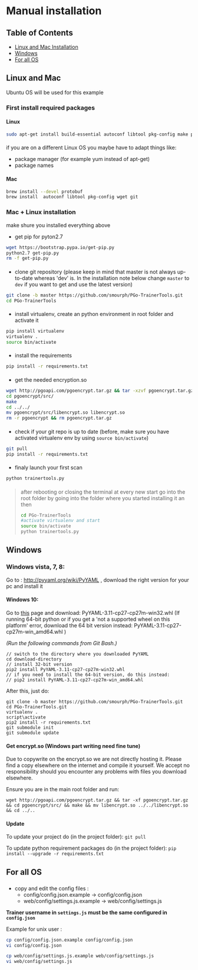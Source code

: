 # Manual installation

## Table of Contents
- [Linux and Mac Installation](#linux-and-mac)
- [Windows](#windows)
- [For all OS](#for-all-os)

## Linux and Mac
Ubuntu OS will be used for this example

### First install required packages

#### Linux
```bash
sudo apt-get install build-essential autoconf libtool pkg-config make python2.7-dev wget git
```
####
if you are on a different Linux OS you maybe have to adapt things like:

- package manager (for example yum instead of apt-get)
- package names

#### Mac

```bash
brew install --devel protobuf
brew install  autoconf libtool pkg-config wget git
```

### Mac + Linux installation
make shure you installed everything above

- get pip for pyton2.7

```bash
wget https://bootstrap.pypa.io/get-pip.py
python2.7 get-pip.py
rm -f get-pip.py
```

####
- clone git repository (please keep in mind that master is not always up-to-date whereas 'dev' is. In the installation note below change `master` to `dev` if you want to get and use the latest version)

```bash
git clone -b master https://github.com/smourph/PGo-TrainerTools.git
cd PGo-TrainerTools
```

####
- install virtualenv, create an python environment in root folder and activate it

```bash
pip install virtualenv
virtualenv .
source bin/activate
```

####
- install the requirements

```bash
pip install -r requirements.txt
```

####
- get the needed encryption.so

```bash
wget http://pgoapi.com/pgoencrypt.tar.gz && tar -xzvf pgoencrypt.tar.gz
cd pgoencrypt/src/
make
cd ../../
mv pgoencrypt/src/libencrypt.so libencrypt.so
rm -r pgoencrypt && rm pgoencrypt.tar.gz
```

####
- check if your git repo is up to date (before, make sure you have activated virtualenv env by using `source bin/activate`)

```bash
git pull
pip install -r requirements.txt
```

####
- finaly launch your first scan

```bash
python trainertools.py
```
####

> after rebooting or closing the terminal at every new start go into the root folder by going into the folder where you started installing it an then
> ```bash
> cd PGo-TrainerTools
> #activate virtualenv and start
> source bin/activate
> python trainertools.py
> ```

## Windows
### Windows vista, 7, 8:
Go to : http://pyyaml.org/wiki/PyYAML , download the right version for your pc and install it

#### Windows 10:
Go to [this](http://www.lfd.uci.edu/~gohlke/pythonlibs/#pyyaml) page and download: PyYAML-3.11-cp27-cp27m-win32.whl
(If running 64-bit python or if you get a 'not a supported wheel on this platform' error,
download the 64 bit version instead: PyYAML-3.11-cp27-cp27m-win_amd64.whl )

*(Run the following commands from Git Bash.)*

```
// switch to the directory where you downloaded PyYAML
cd download-directory
// install 32-bit version
pip2 install PyYAML-3.11-cp27-cp27m-win32.whl
// if you need to install the 64-bit version, do this instead:
// pip2 install PyYAML-3.11-cp27-cp27m-win_amd64.whl
```

After this, just do:

```
git clone -b master https://github.com/smourph/PGo-TrainerTools.git
cd PGo-TrainerTools.git
virtualenv .
script\activate
pip2 install -r requirements.txt
git submodule init
git submodule update
```

#### Get encrypt.so (Windows part writing need fine tune)
Due to copywrite on the encrypt.so we are not directly hosting it. Please find a copy elsewhere on the internet and compile it yourself. We accept no responsibility should you encounter any problems with files you download elsewhere.

Ensure you are in the main root folder and run:

`wget http://pgoapi.com/pgoencrypt.tar.gz && tar -xf pgoencrypt.tar.gz && cd pgoencrypt/src/ && make && mv libencrypt.so ../../libencrypt.so && cd ../..`

#### Update
To update your project do (in the project folder): `git pull`

To update python requirement packages do (in the project folder): `pip install --upgrade -r requirements.txt`

## For all OS

###
- copy and edit the config files :
   - config/config.json.example -> config/config.json
   - web/config/settings.js.example -> web/config/settings.js

**Trainer username in `settings.js` must be the same configured in `config.json`**

Example for unix user :
```bash
cp config/config.json.example config/config.json
vi config/config.json
```

```bash
cp web/config/settings.js.example web/config/settings.js
vi web/config/settings.js
```
